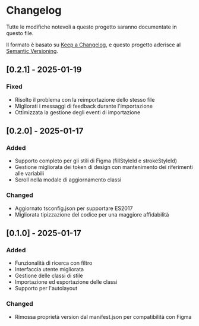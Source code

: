 # Changelog

Tutte le modifiche notevoli a questo progetto saranno documentate in questo file.

Il formato è basato su [Keep a Changelog](https://keepachangelog.com/en/1.0.0/),
e questo progetto aderisce al [Semantic Versioning](https://semver.org/spec/v2.0.0.html).

## [0.2.1] - 2025-01-19

### Fixed
- Risolto il problema con la reimportazione dello stesso file
- Migliorati i messaggi di feedback durante l'importazione
- Ottimizzata la gestione degli eventi di importazione

## [0.2.0] - 2025-01-17

### Added
- Supporto completo per gli stili di Figma (fillStyleId e strokeStyleId)
- Gestione migliorata dei token di design con mantenimento dei riferimenti alle variabili
- Scroll nella modale di aggiornamento classi

### Changed
- Aggiornato tsconfig.json per supportare ES2017
- Migliorata tipizzazione del codice per una maggiore affidabilità

## [0.1.0] - 2025-01-17

### Added
- Funzionalità di ricerca con filtro
- Interfaccia utente migliorata
- Gestione delle classi di stile
- Importazione ed esportazione delle classi
- Supporto per l'autolayout

### Changed
- Rimossa proprietà version dal manifest.json per compatibilità con Figma 
